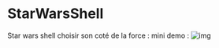 # StarWarsShell

Star wars shell
choisir son coté de la force :
mini demo : 
![img](https://github.com/raitogriffith/StarWarsShell/blob/master/out3.gif)
